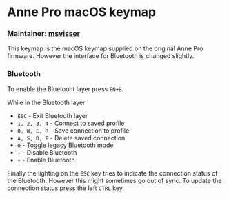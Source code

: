 # Anne Pro macOS keymap

### Maintainer: [msvisser](https://github.com/msvisser)

This keymap is the macOS keymap supplied on the original Anne Pro firmware.
However the interface for Bluetooth is changed slightly.

### Bluetooth
To enable the Bluetooht layer press `FN+B`.

While in the Bluetooth layer:
- `ESC` - Exit Bluetooth layer
- `1, 2, 3, 4` - Connect to saved profile
- `Q, W, E, R` - Save connection to profile
- `A, S, D, F` - Delete saved connection
- `0` - Toggle legacy Bluetooth mode
- `-` - Disable Bluetooth
- `+` - Enable Bluetooth

Finally the lighting on the `ESC` key tries to indicate the connection status
of the Bluetooth. However this might sometimes go out of sync. To update the
connection status press the left `CTRL` key.
